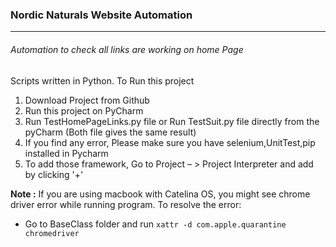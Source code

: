 ### Nordic Naturals Website Automation
----------------------------------------
###### Automation to check all links are working on home Page

Scripts written in Python. To Run this project
1. Download Project from Github
2. Run this project on PyCharm
3. Run TestHomePageLinks.py file or Run TestSuit.py file directly from the pyCharm (Both file gives the same result)
4. If you find any error, Please make sure you have selenium,UnitTest,pip installed in Pycharm
5. To add those framework, Go to Project – > Project Interpreter and add by clicking '+'

**Note :** If you are using macbook with Catelina OS, you might see chrome driver error while running program. To resolve the error:
- Go to BaseClass folder and run `xattr -d com.apple.quarantine chromedriver`
